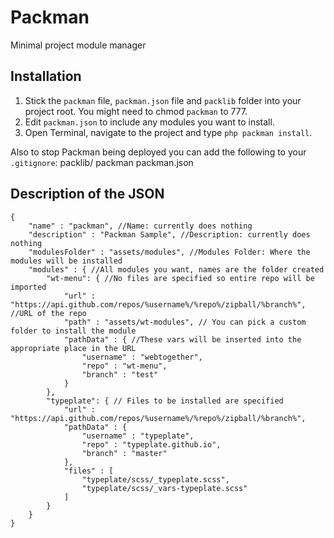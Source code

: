 Packman
=======

Minimal project module manager

## Installation
1. Stick the ``packman`` file, ``packman.json`` file and ``packlib`` folder into your project root. You might need to chmod ``packman`` to 777.
2. Edit ``packman.json`` to include any modules you want to install.
3. Open Terminal, navigate to the project and type ``php packman install``.

Also to stop Packman being deployed you can add the following to your ``.gitignore``:
     packlib/
     packman
     packman.json

## Description of the JSON
    {
    	"name" : "packman", //Name: currently does nothing
    	"description" : "Packman Sample", //Description: currently does nothing
    	"modulesFolder" : "assets/modules", //Modules Folder: Where the modules will be installed
    	"modules" : { //All modules you want, names are the folder created
    		"wt-menu": { //No files are specified so entire repo will be imported
    			"url" : "https://api.github.com/repos/%username%/%repo%/zipball/%branch%", //URL of the repo
    			"path" : "assets/wt-modules", // You can pick a custom folder to install the module
    			"pathData" : { //These vars will be inserted into the appropriate place in the URL
    				"username" : "webtogether",
    				"repo" : "wt-menu",
    				"branch" : "test"
    			}
    		},
    		"typeplate": { // Files to be installed are specified
    			"url" : "https://api.github.com/repos/%username%/%repo%/zipball/%branch%",
    			"pathData" : {
    				"username" : "typeplate",
    				"repo" : "typeplate.github.io",
    				"branch" : "master"
    			},
    			"files" : [
    				"typeplate/scss/_typeplate.scss",
    				"typeplate/scss/_vars-typeplate.scss"
    			]
    		}
    	}
    }